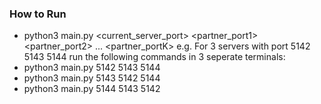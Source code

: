### How to Run
- python3 main.py <current_server_port> <partner_port1> <partner_port2> ... <partner_portK>
e.g. For 3 servers with port 5142 5143 5144 run the following commands in 3 seperate terminals:
-  python3 main.py 5142 5143 5144
-  python3 main.py 5143 5142 5144
-  python3 main.py 5144 5143 5142